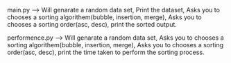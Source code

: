 main.py --> Will genarate a random data set,
            Print the dataset,
            Asks you to chooses a sorting algorithem(bubble, insertion, merge),
            Asks you to chooses a sorting order(asc, desc),
            print the sorted output.

performence.py --> Will genarate a random data set,
                   Asks you to chooses a sorting algorithem(bubble, insertion, merge),
                   Asks you to chooses a sorting order(asc, desc),
                   print the time taken to perform the sorting process.
